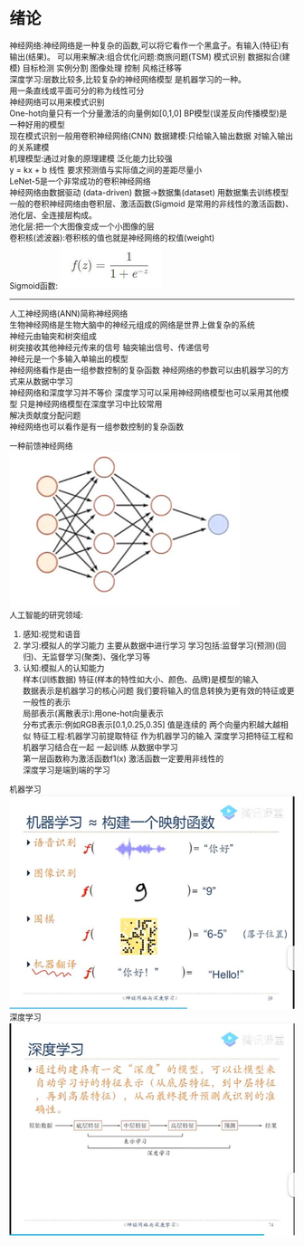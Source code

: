 # 绪论
神经网络:神经网络是一种复杂的函数,可以将它看作一个黑盒子。有输入(特征)有输出(结果)。
可以用来解决:组合优化问题:商旅问题(TSM)  模式识别 数据拟合(建模) 目标检测 实例分割 图像处理 控制 风格迁移等  
深度学习:层数比较多,比较复杂的神经网络模型 是机器学习的一种。  
用一条直线或平面可分的称为线性可分  
神经网络可以用来模式识别  
One-hot向量只有一个分量激活的向量例如[0,1,0]
BP模型(误差反向传播模型)是一种好用的模型  
现在模式识别一般用卷积神经网络(CNN)
数据建模:只给输入输出数据 对输入输出的关系建模  
机理模型:通过对象的原理建模 泛化能力比较强  
y = kx + b 线性 要求预测值与实际值之间的差距尽量小  
LeNet-5是一个非常成功的卷积神经网络  
神经网络由数据驱动 (data-driven) 数据->数据集(dataset) 用数据集去训练模型  
一般的卷积神经网络由卷积层、激活函数(Sigmoid 是常用的非线性的激活函数)、池化层、全连接层构成。  
池化层:把一个大图像变成一个小图像的层  
卷积核(滤波器):卷积核的值也就是神经网络的权值(weight)  
Sigmoid函数: ![](p1.jpg)

---
人工神经网络(ANN)简称神经网络   
生物神经网络是生物大脑中的神经元组成的网络是世界上做复杂的系统  
神经元由轴突和树突组成  
树突接收其他神经元传来的信号 轴突输出信号、传递信号  
神经元是一个多输入单输出的模型  
神经网络看作是由一组参数控制的复杂函数 神经网络的参数可以由机器学习的方式来从数据中学习  
神经网络和深度学习并不等价 深度学习可以采用神经网络模型也可以采用其他模型 只是神经网络模型在深度学习中比较常用  
解决贡献度分配问题  
神经网络也可以看作是有一组参数控制的复杂函数

一种前馈神经网络![](p2.jpg)  
人工智能的研究领域:  
1. 感知:视觉和语音
2. 学习:模拟人的学习能力 主要从数据中进行学习 学习包括:监督学习(预测)(回归)、无监督学习(聚类)、强化学习等 
3. 认知:模拟人的认知能力  
样本(训练数据) 特征(样本的特性如大小、颜色、品牌)是模型的输入  
数据表示是机器学习的核心问题 我们要将输入的信息转换为更有效的特征或更一般性的表示  
局部表示(离散表示):用one-hot向量表示  
分布式表示:例如RGB表示[0.1,0.25,0.35] 值是连续的 两个向量内积越大越相似 
特征工程:机器学习前提取特征 作为机器学习的输入
深度学习把特征工程和机器学习结合在一起 一起训练 从数据中学习  
第一层函数称为激活函数f1(x) 激活函数一定要用非线性的  
深度学习是端到端的学习  

机器学习 ![](p3.jpg)  
深度学习 ![](p4.jpg)